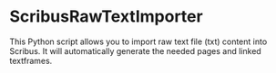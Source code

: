 # ScribusRawTextImporter
This Python script allows you to import raw text file (txt) content into Scribus. It will automatically generate the needed pages and linked textframes.
